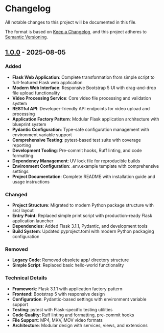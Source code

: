 # Changelog

All notable changes to this project will be documented in this file.

The format is based on [Keep a Changelog](https://keepachangelog.com/en/1.0.0/),
and this project adheres to [Semantic Versioning](https://semver.org/spec/v2.0.0.html).

## [1.0.0] - 2025-08-05

### Added
- **Flask Web Application**: Complete transformation from simple script to full-featured Flask web application
- **Modern Web Interface**: Responsive Bootstrap 5 UI with drag-and-drop file upload functionality
- **Video Processing Service**: Core video file processing and validation system
- **RESTful API**: Developer-friendly API endpoints for video upload and processing
- **Application Factory Pattern**: Modular Flask application architecture with blueprint system
- **Pydantic Configuration**: Type-safe configuration management with environment variable support
- **Comprehensive Testing**: pytest-based test suite with coverage reporting
- **Development Tooling**: Pre-commit hooks, Ruff linting, and code formatting
- **Dependency Management**: UV lock file for reproducible builds
- **Environment Configuration**: .env.example template with comprehensive settings
- **Project Documentation**: Complete README with installation guide and usage instructions

### Changed
- **Project Structure**: Migrated to modern Python package structure with src/ layout
- **Entry Point**: Replaced simple print script with production-ready Flask application launcher
- **Dependencies**: Added Flask 3.1.1, Pydantic, and development tools
- **Build System**: Updated pyproject.toml with modern Python packaging configuration

### Removed
- **Legacy Code**: Removed obsolete app/ directory structure
- **Simple Script**: Replaced basic hello-world functionality

### Technical Details
- **Framework**: Flask 3.1.1 with application factory pattern
- **Frontend**: Bootstrap 5 with responsive design
- **Configuration**: Pydantic-based settings with environment variable support
- **Testing**: pytest with Flask-specific testing utilities
- **Code Quality**: Ruff linting and formatting, pre-commit hooks
- **File Support**: MP4, MKV, MOV video formats
- **Architecture**: Modular design with services, views, and extensions

[1.0.0]: https://github.com/username/tiktok_reup_webapp/releases/tag/v1.0.0
